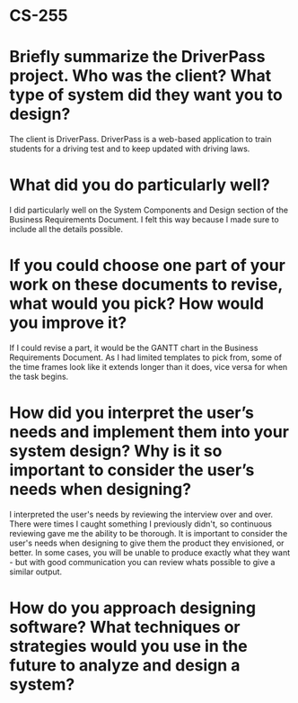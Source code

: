 # CS-255

# Briefly summarize the DriverPass project. Who was the client? What type of system did they want you to design?

The client is DriverPass. DriverPass is a web-based application to train students for a driving test and to keep updated with driving laws. 

# What did you do particularly well?

I did particularly well on the System Components and Design section of the Business Requirements Document. I felt this way because I made sure to include all the details possible.

# If you could choose one part of your work on these documents to revise, what would you pick? How would you improve it?

If I could revise a part, it would be the GANTT chart in the Business Requirements Document. As I had limited templates to pick from, some of the time frames look like it extends longer than it does, vice versa for when the task begins. 

# How did you interpret the user’s needs and implement them into your system design? Why is it so important to consider the user’s needs when designing?

I interpreted the user's needs by reviewing the interview over and over. There were times I caught something I previously didn't, so continuous reviewing gave me the ability to be thorough. It is important to consider the user's needs when designing to give them the product they envisioned, or better. In some cases, you will be unable to produce exactly what they want - but with good communication you can review whats possible to give a similar output.

# How do you approach designing software? What techniques or strategies would you use in the future to analyze and design a system?


